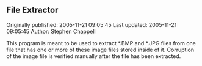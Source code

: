 ## File Extractor

Originally published: 2005-11-21 09:05:45
Last updated: 2005-11-21 09:05:45
Author: Stephen Chappell

This program is meant to be used to extract *.BMP and *.JPG files from one file that has one or more of these image files stored inside of it. Corruption of the image file is verified manually after the file has been extracted.